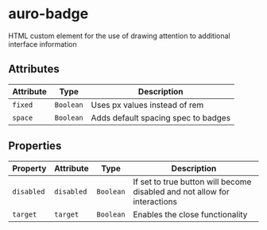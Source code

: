 # auro-badge

HTML custom element for the use of drawing attention to additional interface information

## Attributes

| Attribute | Type      | Description                         |
|-----------|-----------|-------------------------------------|
| `fixed`   | `Boolean` | Uses px values instead of rem       |
| `space`   | `Boolean` | Adds default spacing spec to badges |

## Properties

| Property   | Attribute  | Type      | Description                                      |
|------------|------------|-----------|--------------------------------------------------|
| `disabled` | `disabled` | `Boolean` | If set to true button will become disabled and not allow for interactions |
| `target`   | `target`   | `Boolean` | Enables the close functionality                  |
